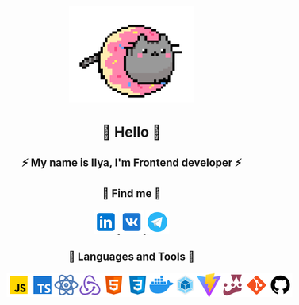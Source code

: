 <div align='center'><img alt='catgif' src='./Assests/cat.gif' width='50%'></div>

# <p align='center'>👋 Hello 👋</p>

## <p align='center'>⚡ My name is Ilya, I'm Frontend developer ⚡</p>

## <p align='center'>💬 Find me 💬</p>

<div style='display: flex, text-decoration: none !important' align='center'>
<a href='https://www.linkedin.com/in/shuranov-ilya-frontend/'>
    <img alt='linkedIn' src='./Assests/linkedIn.png'>
</a>
<a href='https://vk.com/ilyashuranov'>
    <img alt='vk' src='./Assests/vk.png'>
</a>
<a href='https://t.me/ilyashuranov'>
    <img alt='telegram' src='./Assests/tg.png'>
</a>
</div>

## <p align='center'>🔨 Languages and Tools 🔨</p>

<div style='display: flex' align='center'>
<img alt='js' src='./Assests/js.png'>
<img alt='ts' src='./Assests/ts.png'>
<img alt='react' src='./Assests/react.png'>
<img alt='redux' src='./Assests/redux.png'>
<img alt='html' src='./Assests/html.png'>
<img alt='css' src='./Assests/css.png'>
<img alt='docker' src='./Assests/docker.png'>
<img alt='webpack' src='./Assests/webpack.png'>
<img alt='vite' src='./Assests/vite.png'>
<img alt='jest' src='./Assests/jest.png'>
<img alt='gitlab' src='./Assests/gitlab.png'>
<img alt='github' src='./Assests/github.png'>
</div>
